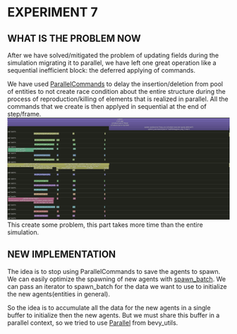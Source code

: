 # EXPERIMENT 7

## WHAT IS THE PROBLEM NOW
After we have solved/mitigated the problem of updating fields during the simulation migrating it to parallel, we have left one great operation like a sequential inefficient block: the deferred applying of commands.

We have used [ParallelCommands](https://docs.rs/bevy/latest/bevy/prelude/struct.ParallelCommands.html) to delay the insertion/deletion from pool of entities to not create race condition about the entire structure during the process of reproduction/killing of elements that is realized in parallel.
All the commands that we create is then applyed in sequential at the end of step/frame.
<img title="profiling_image_exp_7" alt="profiling_image_exp_7" src="profiling_image_exp_7.PNG">
This create some problem, this part takes more time than the entire simulation.

## NEW IMPLEMENTATION
The idea is to stop using ParallelCommands to save the agents to spawn.
We can easily optimize the spawning of new agents with [spawn_batch](https://docs.rs/bevy/latest/bevy/ecs/prelude/struct.Commands.html#method.spawn_batch). We can pass an iterator to spawn_batch for the data we want to use to initialize the new agents(entities in general).

So the idea is to accumulate all the data for the new agents in a single buffer to initialize then the new agents.
But we must share this buffer in a parallel context, so we tried to use [Parallel](https://docs.rs/bevy/latest/bevy/utils/struct.Parallel.html) from bevy_utils.
